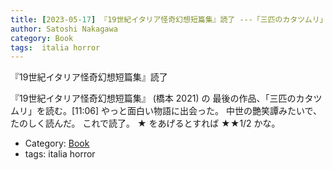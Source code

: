 ```yaml
---
title: [2023-05-17] 『19世紀イタリア怪奇幻想短篇集』読了 ---「三匹のカタツムリ」だけおもしろかった
author: Satoshi Nakagawa
category: Book
tags:  italia horror
---
```


『19世紀イタリア怪奇幻想短篇集』読了

 『19世紀イタリア怪奇幻想短篇集』
(橋本 2021) の
最後の作品、「三匹のカタツムリ」を読む。[11:06]
やっと面白い物語に出会った。
中世の艷笑譚みたいで、たのしく読んだ。
これで読了。
★ をあげるとすれば ★★1/2 かな。

- Category: [Book](https://merapano.github.io/categories.html#Book)
- tags:  italia horror
